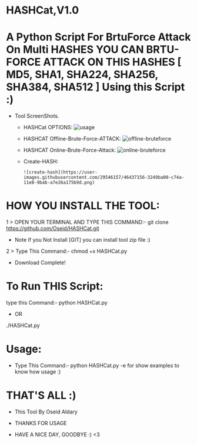 # HASHCat,V1.0

# A Python  Script For BrtuForce Attack On Multi HASHES YOU CAN BRTU-FORCE ATTACK ON THIS HASHES [ MD5, SHA1, SHA224, SHA256, SHA384, SHA512 ] Using this Script :)

- Tool ScreenShots.

   * HASHCat OPTIONS:
         ![usage](https://user-images.githubusercontent.com/29546157/46437116-1d6d2680-c74a-11e8-832c-7275fe76dc7e.png)
         
   * HASHCAT Offline-Brute-Force-ATTACK:
         ![offline-bruteforce](https://user-images.githubusercontent.com/29546157/46437136-26f68e80-c74a-11e8-8a8b-2ab34eba9a32.png)
         
   * HASHCAT Online-Brute-Force-Attack:
         ![online-bruteforce](https://user-images.githubusercontent.com/29546157/46437145-2cec6f80-c74a-11e8-907e-982238f2a951.png)
  
   * Create-HASH:
   
         ![create-hash](https://user-images.githubusercontent.com/29546157/46437156-3249ba00-c74a-11e8-9bab-a7e26a175b9d.png)
         
# HOW YOU INSTALL THE TOOL:

1 > OPEN YOUR TERMINAL AND TYPE THIS COMMAND:- git clone https://github.com/Oseid/HASHCat.git

  - Note If you Not Install [GIT] you can install tool zip file :)

2 > Type This Command:- chmod +x HASHCat.py

- Download Complete!

# To Run THIS Script:

type this Command:- python HASHCat.py

  - OR
  
./HASHCat.py

# Usage:

  - Type This Command:- python HASHCat.py -e for show examples to know how usage :) 

# THAT'S ALL :)

- This Tool By Oseid Aldary

- THANKS FOR USAGE

- HAVE A NICE DAY, GOODBYE :) <3

